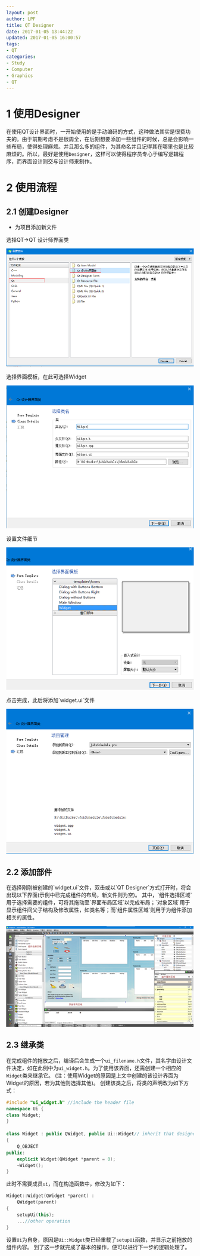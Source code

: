 ```yaml
---
layout: post
author: LPF
title: QT Designer
date: 2017-01-05 13:44:22
updated: 2017-01-05 16:00:57
tags:
- QT
categories:
- Study
- Computer
- Graphics
- QT
---
```

# 1 使用Designer

在使用QT设计界面时，一开始使用的是手动编码的方式，这种做法其实是很费功夫的。由于前期考虑不是很周全，在后期想要添加一些组件的时候，总是会影响一些布局，使得处理麻烦。并且那么多的组件，为其命名并且记得其在哪里也是比较麻烦的。所以，最好是使用`Designer`，这样可以使得程序员专心于编写逻辑程序，而界面设计则交与设计师来制作。

# 2 使用流程

## 2.1 创建Designer

- 为项目添加新文件

    
<p>
    选择QT->QT 设计师界面类
</p>

<div align=center>
<img src="../post_img/586ddf60ab6441236e0038ab" title="新建Designer"/>
</div>

<p>
    选择界面模板，在此可选择Widget
</p>

<div align=center>
<img src="../post_img/586de3b3ab6441209e003a7c" title="选择模板"/>
</div>

<p>
    设置文件细节
</p>
<div align=center>
<img src="../post_img/586ddf60ab6441236e0038ac" title="设置文件细节"/>
</div>

<p>
    点击完成，此后将添加`widget.ui`文件
</p>
<div align=center>
<img src="../post_img/586de3b3ab6441209e003a7b" title="完成"/>
</div>

## 2.2 添加部件

<p>
    在选择刚刚被创建的`widget.ui`文件，双击或以`QT Designer`方式打开时，将会出现以下界面(示例中已完成组件的布局，新文件则为空)。
    其中，`组件选择区域`用于选择需要的组件，可将其拖动至`界面布局区域`以完成布局；`对象区域`用于显示组件间父子结构及修改属性，如类名等；而`组件属性区域`则用于为组件添加相关的属性。
    
</p>
<div align=center>
<img src=../post_img/586de3b3ab6441209e003a7a" title="QT Designer界面"/>
</div>

## 2.3 继承类

在完成组件的拖放之后，编译后会生成一个`ui_filename.h`文件，其名字由设计文件决定，如在此例中为`ui_widget.h`。为了使用该界面，还需创建一个相应的`Widget`类来继承它。
(注：使用Widget的原因是上文中创建的该设计界面为Widget的原因，若为其他则选择其他)。
创建该类之后，将类的声明改为如下方式：

```c++
#include "ui_widget.h" //include the header file
namespace Ui {
class Widget;
}

class Widget : public QWidget, public Ui::Widget// inherit that designer class
{
    Q_OBJECT
public:
    explicit Widget(QWidget *parent = 0);
    ~Widget();
}
```

此时不需要成员`ui`，而在构造函数中，修改为如下：

```c++
Widget::Widget(QWidget *parent) :
    QWidget(parent)
{
    setupUi(this);
    ...//other operation
}
```

设置`Ui`为自身，原因是`Ui::Widget`类已经重载了`setupUi`函数，并显示之前拖放的组件内容。
到了这一步就完成了基本的操作，便可以进行下一步的逻辑处理了。
